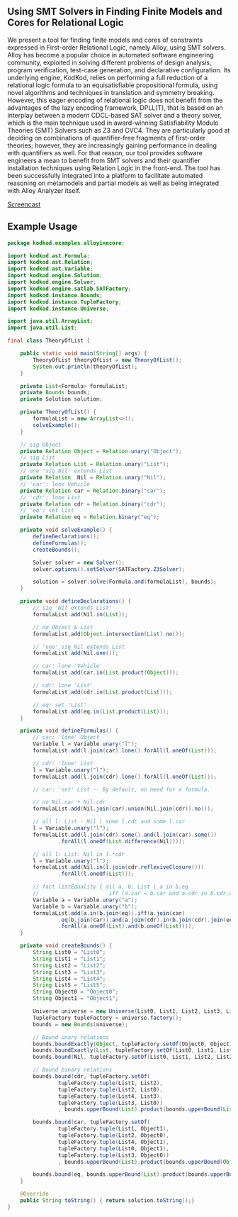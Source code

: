 ## Using SMT Solvers in Finding Finite Models and Cores for Relational Logic

We present a tool for finding finite models and cores of constraints expressed in First-order Relational Logic, namely Alloy, using SMT solvers. Alloy has become a popular choice in automated software engineering community, exploited in solving different problems of design analysis, program verification, test-case generation, and declarative configuration. Its underlying engine, KodKod, relies on performing a full reduction of a relational logic formula to an equisatisfiable propositional formula, using novel algorithms and techniques in translation and symmetry breaking. However, this eager encoding of relational logic does not benefit from the advantages of the lazy encoding framework, DPLL(T), that is based on an interplay between a modern CDCL-based SAT solver and a theory solver, which is the main technique used in award-winning Satisfiability Modulo Theories (SMT) Solvers such as Z3 and CVC4. They are particularly good at deciding on combinations of quantifier-free fragments of first-order theories; however, they are increasingly gaining performance in dealing with quantifiers as well. For that reason, our tool provides software engineers a mean to benefit from SMT solvers and their quantifier installation techniques using Relation Logic in the front-end. The tool has been successfully integrated into a platform to facilitate automated reasoning on metamodels and partial models as well as being integrated with Alloy Analyzer itself.

[Screencast](https://youtu.be/tk9zRwSylIo) 

## Example Usage

```java
package kodkod.examples.alloyinecore;

import kodkod.ast.Formula;
import kodkod.ast.Relation;
import kodkod.ast.Variable;
import kodkod.engine.Solution;
import kodkod.engine.Solver;
import kodkod.engine.satlab.SATFactory;
import kodkod.instance.Bounds;
import kodkod.instance.TupleFactory;
import kodkod.instance.Universe;

import java.util.ArrayList;
import java.util.List;

final class TheoryOfList {

    public static void main(String[] args) {
        TheoryOfList theoryOfList = new TheoryOfList();
        System.out.println(theoryOfList);
    }

    private List<Formula> formulaList;
    private Bounds bounds;
    private Solution solution;

    private TheoryOfList() {
        formulaList = new ArrayList<>();
        solveExample();
    }

    // sig Object
    private Relation Object = Relation.unary("Object");
    // sig List
    private Relation List = Relation.unary("List");
    // one 'sig Nil' extends List
    private Relation  Nil = Relation.unary("Nil");
    // 'car': lone Vehicle
    private Relation car = Relation.binary("car");
    // 'cdr': lone List
    private Relation cdr = Relation.binary("cdr");
    // 'eq': set List
    private Relation eq = Relation.binary("eq");

    private void solveExample() {
        defineDeclarations();
        defineFormulas();
        createBounds();

        Solver solver = new Solver();
        solver.options().setSolver(SATFactory.Z3Solver);

        solution = solver.solve(Formula.and(formulaList), bounds);
    }

    private void defineDeclarations() {
        // sig 'Nil extends List'
        formulaList.add(Nil.in(List));

        // no Object & List
        formulaList.add(Object.intersection(List).no());

        // 'one' sig Nil extends List
        formulaList.add(Nil.one());

        // car: lone 'Vehicle'
        formulaList.add(car.in(List.product(Object)));

        // cdr: lone 'List'
        formulaList.add(cdr.in(List.product(List)));

        // eq: set 'List'
        formulaList.add(eq.in(List.product(List)));
    }

    private void defineFormulas() {
        // car: 'lone' Object
        Variable l = Variable.unary("l");
        formulaList.add(l.join(car).lone().forAll(l.oneOf(List)));

        // cdr: 'lone' List
        l = Variable.unary("l");
        formulaList.add(l.join(cdr).lone().forAll(l.oneOf(List)));

        // car: 'set' List -- By default, no need for a formula.

        // no Nil.car + Nil.cdr
        formulaList.add(Nil.join(car).union(Nil.join(cdr)).no());

        // all l: List - Nil | some l.cdr and some l.car
        l = Variable.unary("l");
        formulaList.add(l.join(cdr).some().and(l.join(car).some())
                .forAll(l.oneOf(List.difference(Nil))));

        // all l: List: Nil in l.*cdr
        l = Variable.unary("l");
        formulaList.add(Nil.in(l.join(cdr.reflexiveClosure()))
                .forAll(l.oneOf(List)));

        // fact listEquality { all a, b: List | a in b.eq
        //                      iff (a.car = b.car and a.cdr in b.cdr.eq) }
        Variable a = Variable.unary("a");
        Variable b = Variable.unary("b");
        formulaList.add(a.in(b.join(eq)).iff(a.join(car)
                .eq(b.join(car)).and(a.join(cdr).in(b.join(cdr).join(eq))))
                .forAll(a.oneOf(List).and(b.oneOf(List))));
    }

    private void createBounds() {
        String List0 = "List0";
        String List1 = "List1";
        String List2 = "List2";
        String List3 = "List3";
        String List4 = "List4";
        String List5 = "List5";
        String Object0 = "Object0";
        String Object1 = "Object1";

        Universe universe = new Universe(List0, List1, List2, List3, List4, List5, Object0, Object1);
        TupleFactory tupleFactory = universe.factory();
        bounds = new Bounds(universe);

        // Bound unary relations
        bounds.boundExactly(Object, tupleFactory.setOf(Object0, Object1));
        bounds.boundExactly(List, tupleFactory.setOf(List0, List1, List2, List3, List4, List5));
        bounds.bound(Nil, tupleFactory.setOf(List0, List1, List2, List3, List4, List5));

        // Bound binary relations
        bounds.bound(cdr, tupleFactory.setOf(
                tupleFactory.tuple(List1, List2),
                tupleFactory.tuple(List2, List0),
                tupleFactory.tuple(List4, List3),
                tupleFactory.tuple(List3, List0))
                , bounds.upperBound(List).product(bounds.upperBound(List)));

        bounds.bound(car, tupleFactory.setOf(
                tupleFactory.tuple(List1, Object1),
                tupleFactory.tuple(List2, Object0),
                tupleFactory.tuple(List4, Object1),
                tupleFactory.tuple(List0, Object1),
                tupleFactory.tuple(List3, Object0))
                , bounds.upperBound(List).product(bounds.upperBound(Object)));

        bounds.bound(eq, bounds.upperBound(List).product(bounds.upperBound(List)));
    }

    @Override
    public String toString() { return solution.toString();}
}
```
